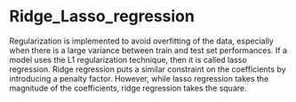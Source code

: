 # Ridge_Lasso_regression
Regularization is implemented to avoid overfitting of the data, especially when there is a large variance between train and test set performances.
If a model uses the L1 regularization technique, then it is called lasso regression. Ridge regression puts a similar constraint on the coefficients by introducing a penalty factor. However, while lasso regression takes the magnitude of the coefficients, ridge regression takes the square.

